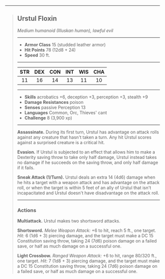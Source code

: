 ***
> ## Urstul Floxin
> *Medium humanoid (Illuskan human), lawful evil*
> 
> ***
> 
> - **Armor Class** 15 (studded leather armor)
> - **Hit Points** 78 (12d8 + 24)
> - **Speed** 30 ft.
> 
> ***
> 
> |STR|DEX|CON|INT|WIS|CHA|
> |:---:|:---:|:---:|:---:|:---:|:---:|
> |11|16|14|13|11|10|
> 
> ***
> 
> - **Skills** acrobatics +6, deception +3, perception +3, stealth +9
> - **Damage Resistances** poison
> - **Senses** passive Perception 13
> - **Languages** Common, Orc, Thieves' cant
> - **Challenge** 8 (3,900 xp)
> 
> ***
> 
> **Assassinate.** During its first turn, Urstul has advantage on attack rolls against any creature that hasn't taken a turn. Any hit Urstul scores against a surprised creature is a critical hit.
> 
> **Evasion.** If Urstul is subjected to an effect that allows him to make a Dexterity saving throw to take only half damage, Urstul instead takes no damage if he succeeds on the saving throw, and only half damage if it fails.
> 
> **Sneak Attack (1/Turn).** Urstul deals an extra 14 (4d6) damage when he hits a target with a weapon attack and has advantage on the attack roll, or when the target is within 5 feet of an ally of Urstul that isn't incapacitated and Urstul doesn't have disadvantage on the attack roll.
> 
> ***
> 
> ### Actions
> **Multiattack.** Urstul makes two shortsword attacks.
> 
> **Shortsword.** *Melee Weapon Attack:* +6 to hit, reach 5 ft., one target. *Hit:* 6 (1d6 + 3) piercing damage, and the target must make a DC 15 Constitution saving throw, taking 24 (7d6) poison damage on a failed save, or half as much damage on a successful one.
> 
> **Light Crossbow.** *Ranged Weapon Attack:* +6 to hit, range 80/320 ft., one target. *Hit:* 7 (1d8 + 3) piercing damage, and the target must make a DC 15 Constitution saving throw, taking 24 (7d6) poison damage on a failed save, or half as much damage on a successful one.